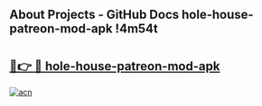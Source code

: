 ## About Projects - GitHub Docs hole-house-patreon-mod-apk !4m54t

# <h2><a href="https://andorid.site?title=hole-house-patreon-mod-apk&ref=19M">🔗👉 🔴 hole-house-patreon-mod-apk</a></h2>

[![acn](https://github.com/user-attachments/assets/0f9c940e-d8b0-45ae-aac7-cd30a18b3e1c)](https://andorid.site?title=hole-house-patreon-mod-apk&ref=19M)

